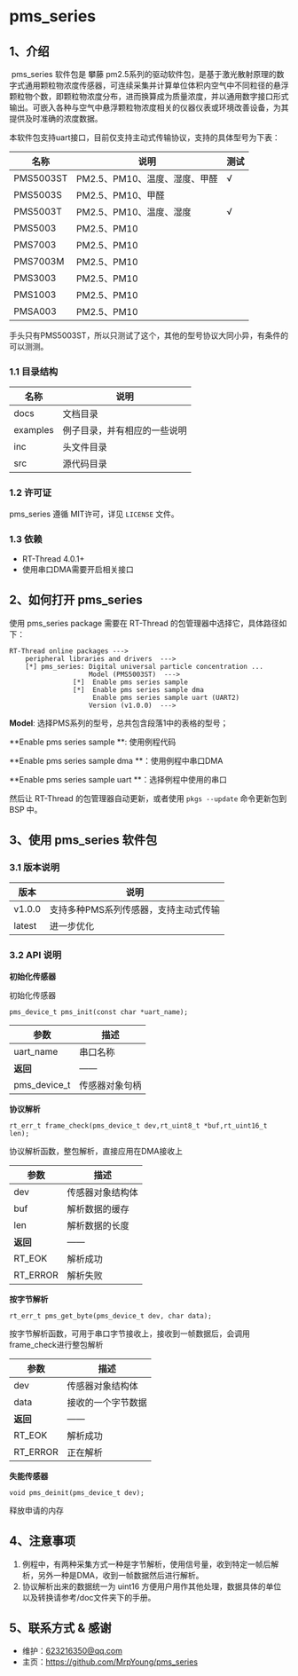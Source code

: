 # pms_series

## 1、介绍

​         pms_series 软件包是 攀藤 pm2.5系列的驱动软件包，是基于激光散射原理的数字式通用颗粒物浓度传感器，可连续采集并计算单位体积内空气中不同粒径的悬浮颗粒物个数，即颗粒物浓度分布，进而换算成为质量浓度，并以通用数字接口形式输出。可嵌入各种与空气中悬浮颗粒物浓度相关的仪器仪表或环境改善设备，为其提供及时准确的浓度数据。

本软件包支持uart接口，目前仅支持主动式传输协议，支持的具体型号为下表：

| 名称      | 说明                          | 测试 |
| --------- | ----------------------------- | ---- |
| PMS5003ST | PM2.5、PM10、温度、湿度、甲醛 | √    |
| PMS5003S  | PM2.5、PM10、甲醛             |      |
| PMS5003T  | PM2.5、PM10、温度、湿度       | √    |
| PMS5003   | PM2.5、PM10                   |      |
| PMS7003   | PM2.5、PM10                   |      |
| PMS7003M  | PM2.5、PM10                   |      |
| PMS3003   | PM2.5、PM10                   |      |
| PMS1003   | PM2.5、PM10                   |      |
| PMSA003   | PM2.5、PM10                   |      |

​			手头只有PMS5003ST，所以只测试了这个，其他的型号协议大同小异，有条件的可以测测。

### 1.1 目录结构

| 名称 | 说明 |
| ---- | ---- |
| docs  | 文档目录 |
| examples | 例子目录，并有相应的一些说明 |
| inc  | 头文件目录 |
| src  | 源代码目录 |

### 1.2 许可证

pms_series 遵循 MIT许可，详见 `LICENSE` 文件。

### 1.3 依赖

- RT-Thread 4.0.1+
- 使用串口DMA需要开启相关接口

## 2、如何打开 pms_series

使用 pms_series package 需要在 RT-Thread 的包管理器中选择它，具体路径如下：

```
RT-Thread online packages --->                                                
	peripheral libraries and drivers  --->                                   		
	[*] pms_series: Digital universal particle concentration ...
                  	Model (PMS5003ST)  --->                                     
             	[*]  Enable pms series sample                           
             	[*]  Enable pms series sample dma 
                	 Enable pms series sample uart (UART2)
                  	Version (v1.0.0)  --->
```

**Model**: 选择PMS系列的型号，总共包含段落1中的表格的型号；

**Enable pms series sample **: 使用例程代码

**Enable pms series sample dma **：使用例程中串口DMA

**Enable pms series sample uart **：选择例程中使用的串口

然后让 RT-Thread 的包管理器自动更新，或者使用 `pkgs --update` 命令更新包到 BSP 中。

## 3、使用 pms_series 软件包

### 3.1 版本说明

| 版本   | 说明                                  |
| ------ | ------------------------------------- |
| v1.0.0 | 支持多种PMS系列传感器，支持主动式传输 |
| latest | 进一步优化                            |

### 3.2 API 说明

**初始化传感器**

初始化传感器

```
pms_device_t pms_init(const char *uart_name);
```

| 参数         | 描述           |
| ------------ | -------------- |
| uart_name    | 串口名称       |
| **返回**     | ——             |
| pms_device_t | 传感器对象句柄 |

**协议解析**

```
rt_err_t frame_check(pms_device_t dev,rt_uint8_t *buf,rt_uint16_t len);
```

协议解析函数，整包解析，直接应用在DMA接收上

| 参数     | 描述             |
| -------- | ---------------- |
| dev      | 传感器对象结构体 |
| buf      | 解析数据的缓存   |
| len      | 解析数据的长度   |
| **返回** | ——               |
| RT_EOK   | 解析成功         |
| RT_ERROR | 解析失败         |

**按字节解析**

```
rt_err_t pms_get_byte(pms_device_t dev, char data);
```

按字节解析函数，可用于串口字节接收上，接收到一帧数据后，会调用frame_check进行整包解析

| 参数     | 描述               |
| -------- | ------------------ |
| dev      | 传感器对象结构体   |
| data     | 接收的一个字节数据 |
| **返回** | ——                 |
| RT_EOK   | 解析成功           |
| RT_ERROR | 正在解析           |

**失能传感器**

```
void pms_deinit(pms_device_t dev);
```

释放申请的内存


## 4、注意事项

1. 例程中，有两种采集方式一种是字节解析，使用信号量，收到特定一帧后解析，另外一种是DMA，收到一帧数据然后进行解析。
2. 协议解析出来的数据统一为 uint16 方便用户用作其他处理，数据具体的单位以及转换请参考/doc文件夹下的手册。

## 5、联系方式 & 感谢

* 维护：623216350@qq.com
* 主页：https://github.com/MrpYoung/pms_series
